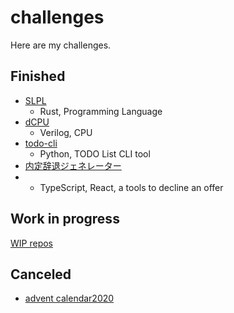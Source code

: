 # challenges

Here are my challenges.

## Finished

- [SLPL](https://github.com/diohabara/SLPL)
    - Rust, Programming Language
- [dCPU](https://github.com/diohabara/dCPU)
    - Verilog, CPU
- [todo-cli](https://github.com/diohabara/todo-cli)
    - Python, TODO List CLI tool
- [内定辞退ジェネレーター](https://github.com/diohabara/naitei_jitai)
-   - TypeScript, React, a tools to decline an offer

## Work in progress

[WIP repos](https://github.com/diohabara?tab=repositories&q=WIP&type=&language=&sort=)

## Canceled

- [advent calendar2020](https://diohabara.github.io/challenges/advent-calendar2020/)

